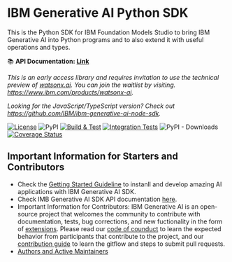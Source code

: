 # IBM Generative AI Python SDK


This is the Python SDK for IBM Foundation Models Studio to bring IBM Generative AI into Python programs and to also extend it with useful operations and types.

:books:	**API Documentation: [Link](https://ibm.github.io/ibm-generative-ai/)**

*This is an early access library and requires invitation to use the technical preview of [watsonx.ai](https://watsonx.ai/). You can join the waitlist by visiting. https://www.ibm.com/products/watsonx-ai.*

*Looking for the JavaScript/TypeScript version? Check out https://github.com/IBM/ibm-generative-ai-node-sdk.*

[![License](https://img.shields.io/badge/License-Apache_2.0-blue.svg)](https://github.com/IBM/ibm-generative-ai/blob/main/LICENSE)
![PyPI](https://img.shields.io/pypi/v/ibm-generative-ai)
[![Build & Test](https://github.com/IBM/ibm-generative-ai/actions/workflows/main.yml/badge.svg?branch=main)](https://github.com/IBM/ibm-generative-ai/actions/workflows/main.yml)
[![Integration Tests](https://github.com/IBM/ibm-generative-ai/actions/workflows/integration-test.yml/badge.svg)](https://github.com/IBM/ibm-generative-ai/actions/workflows/integration-test.yml)
![PyPI - Downloads](https://img.shields.io/pypi/dm/ibm-generative-ai)
[![Coverage Status](https://coveralls.io/repos/github/IBM/ibm-generative-ai/badge.svg?branch=main)](https://coveralls.io/github/IBM/ibm-generative-ai?branch=main)

## Important Information for Starters and Contributors
- Check the [Getting Started Guideline](GETTING_STARTED.md) to instanll and develop amazing AI applications with IBM Generative AI SDK.
- Check IMB Generative AI SDK API documentation [here](https://ibm.github.io/ibm-generative-ai/).
- Important Information for Contributors: IBM Generative AI is an open-source project that welcomes the community to contribute with documentation, tests, bug corrections, and new fuctionality in the form of [extensions](EXTENSIONS.md). Please read our [code of counduct](CODE_OF_CONDUCT.md) to learn the expected behavior from participants that contribute to the project, and our [contribution guide](CONTRIBUTING.md) to learn the gitflow and steps to submit pull requests.
- [Authors and Active Maintainers](STARTER_TEAM.md)

<!-- vscode-markdown-toc-config
	numbering=false
	autoSave=true
	/vscode-markdown-toc-config -->
<!-- /vscode-markdown-toc -->
